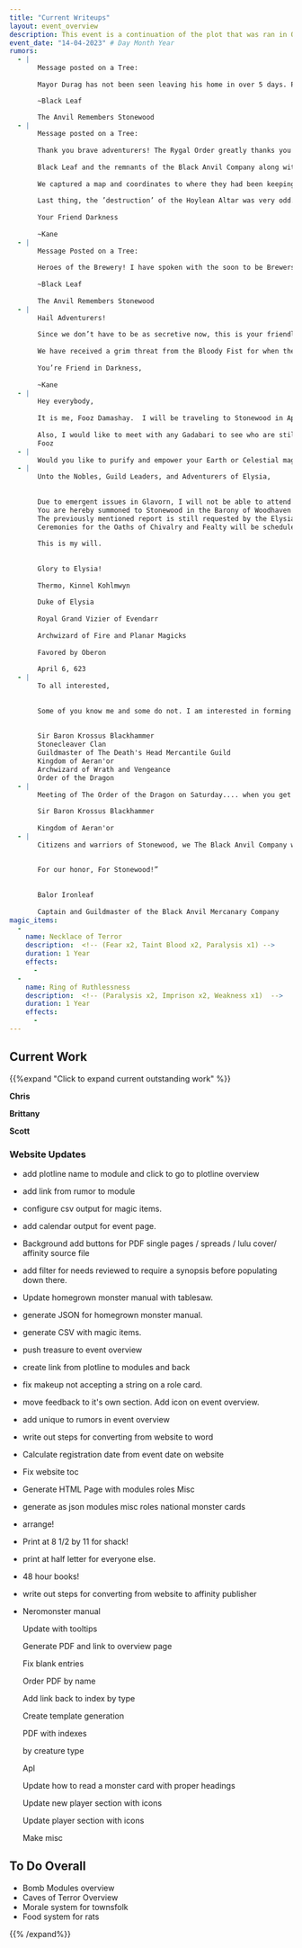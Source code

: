 ```yaml
---
title: "Current Writeups"
layout: event_overview
description: This event is a continuation of the plot that was ran in October with the Bloody Fist orcs seeking revenge for the loss of Stonewood. The players have their first chance to kill a Bloody Fist general.
event_date: "14-04-2023" # Day Month Year
rumors: 
  - |  
       Message posted on a Tree:
       
       Mayor Durag has not been seen leaving his home in over 5 days. Patrols of Bloody Fist troops have been seen by his manner but no one had entered. Last night there was a large argument at the Mayors manor, seemingly there was an Orc Bloody Fist Scout murdered and the dagger was in the mayors hand! Maybe he finally had enough and stood up to them. I am worried they will try and kill him now, my scouts will watch his movements”

       ~Black Leaf

       The Anvil Remembers Stonewood
  - |  
       Message posted on a Tree:
       
       Thank you brave adventurers! The Rygal Order greatly thanks you for your assistance in pushing back this threat. You have Stonewood the push it needed to rise up and rebel! Since your adventures through this past week, Bloody Fist patrols have dropped dramatically. Their leaders surely felt the fury of your blades and the wrath of your spells! 
       
       Black Leaf and the remnants of the Black Anvil Company along with myself, lead an assault on a nearby Bloody Fist encampment. We slaughtered roughly 50 of them in the battle. The most terrifying part were these larger Bloody Fist, from what they were screaming in Orcish it sounded like Honor Guard or Honor Knight. These were very strong swinging warriors that were very resilient and capable Earth Casters via their blades so be careful if you see Bloody Fist with more ceremonial style armor.
       
       We captured a map and coordinates to where they had been keeping captured Stonewood citizens. Upon discovery of this prison camp we were able to find most of the old Guild masters of Stonewood! They were very worn down and in some form of magical shackles unable to speak or conjure their power. We have returned as many as we can to Stonewood and they are healing now, when they are well they will speak out to the public.
       
       Last thing, the ’destruction’ of the Hoylean Altar was very odd. They Changed Ones have not resurfaced yet. The offerings you made to the altar and the infusion with light seemed to have satisfy them for now. Very weird their sudden change in behavior now when they were perfect machines until that night. Seems casting Illuminations on the Altar somehow healed or quelled their corrupted nature. I am not sure if they will return but I would remain vigilant if they do.” 
       
       Your Friend Darkness
       
       ~Kane
  - |
       Message Posted on a Tree:
       
       Heroes of the Brewery! I have spoken with the soon to be Brewers Guild Master, Gilg “Firebrew” Bowerbane! He has informed me that a new Brew will be created in honor of those who saved our Stouts and Spirits for the winter! Please send me your suggestions so we can create this brew in your honor. We will take suggestions on flavors aswell. Thank you again for your brave efforts defending such a Dwarven pride!”
       
       ~Black Leaf 
       
       The Anvil Remembers Stonewood
  - |  
       Hail Adventurers! 
       
       Since we don’t have to be as secretive now, this is your friendly Mystic local of Stonewood, Kane. I will be at the Winter Veil Feast but briefly to deliver a update on the progress on Stonewoods recovery during the Winter months we have endured. Much prosperity and wealth has returned to the good town of Stonewood! The brew is flowing and spirits are raised! 
       
       We have received a grim threat from the Bloody Fist for when the “Cold breaks the blood shall fall like Rain on Stonewood” I will bring this missive we received recently. I wish you all good ventures and and safe travels to the Winter Veil! 
       
       You’re Friend in Darkness,
       
       ~Kane
  - |
       Hey everybody,
      
       It is me, Fooz Damashay.  I will be traveling to Stonewood in April and I will have potions to sell.  If anyone needs anything specific, let me know by Friday.
     
       Also, I would like to meet with any Gadabari to see who are still around.  I will have hooch and Damashay Roulette.
       Fooz
  - |
       Would you like to purify and empower your Earth or Celestial magics? The Circle of Purity is a group dedicated to using only the purest and most essential components and casting techniques. If you wish to join this dedicated group you will gain access to exclusive formal magic scrolls, rare and powerful components, and receive personalized guidance from our enlightened Adepts. For more information and to set up a personal meeting, contact Zebediah Jones through this message board and learn how to unleash your true potential with pure magic.
  - |
       Unto the Nobles, Guild Leaders, and Adventurers of Elysia,
       
       
       Due to emergent issues in Glavorn, I will not be able to attend the gather in Stonewood on April the Fifteenth. However, my previous summoning to Stonewood remains – namely:
       You are hereby summoned to Stonewood in the Barony of Woodhaven on the weekend of April the Fifteenth of this year to address reports that orcs in that region are assembling some device for a nefarious purpose that could endanger the production of Stonewood, which is a key industry in the region.
       The previously mentioned report is still requested by the Elysian nobles and guild leaders in written form, to be delivered to my offices in Glavorn by Wednesday, April the Nineteenth. The report will include any information gathered regarding orcish activities in the Stonewood area, as well as any other significant reports.
       Ceremonies for the Oaths of Chivalry and Fealty will be scheduled soon.
       
       This is my will.
       
       
       Glory to Elysia!
       
       Thermo, Kinnel Kohlmwyn
       
       Duke of Elysia
       
       Royal Grand Vizier of Evendarr
       
       Archwizard of Fire and Planar Magicks
       
       Favored by Oberon
       
       April 6, 623
  - |
       To all interested,
       
       
       Some of you know me and some do not. I am interested in forming an order. This will be The Order of the Dragon. Any and all who are interested in discussing The Order, I will be in Stonewood in the coming gather. Please feel free to seek me out or send me a missive to discuss options.
       
       
       Sir Baron Krossus Blackhammer
       Stonecleaver Clan
       Guildmaster of The Death's Head Mercantile Guild
       Kingdom of Aeran'or
       Archwizard of Wrath and Vengeance 
       Order of the Dragon
  - |
       Meeting of The Order of the Dragon on Saturday.... when you get to town, search me out.
       
       Sir Baron Krossus Blackhammer
       
       Kingdom of Aeran'or
  - |
       Citizens and warriors of Stonewood, we The Black Anvil Company will be ceasing communication until the market gather. We are prepared and ready for this war. I wish you all safe travels and will see you In Stonewood within 1 weeks time. Stick to the roads and be careful at night, Vel’Kaz the Ruthless has been sighted a few times recently near Stonewood so they stalk the night hunting us while we prepare.
       
       
       For our honor, For Stonewood!”
       
       
       Balor Ironleaf
       
       Captain and Guildmaster of the Black Anvil Mercanary Company
magic_items:
  - 
    name: Necklace of Terror
    description:  <!-- (Fear x2, Taint Blood x2, Paralysis x1) --> 
    duration: 1 Year
    effects: 
      - 
  - 
    name: Ring of Ruthlessness 
    description:  <!-- (Paralysis x2, Imprison x2, Weakness x1)  --> 
    duration: 1 Year
    effects: 
      - 
---
```


## Current Work

{{%expand "Click to expand current outstanding work" %}}

**Chris** 

**Brittany** 

**Scott** 



### Website Updates

- add plotline name to module and click to go to plotline overview
- add link from rumor to module
- configure csv output for magic items. 
- add calendar output for event page.
- Background add buttons for PDF single pages / spreads / lulu cover/ affinity source file
- add filter for needs reviewed to require a synopsis before populating down there. 
- Update homegrown monster manual with tablesaw.
- generate JSON for homegrown monster manual.
- generate CSV with magic items.
- push treasure to event overview
- create link from plotline to modules and back
- fix makeup not accepting a string on a role card. 
- move feedback to it's own section. Add icon on event overview. 
- add unique to rumors in event overview
- write out steps for converting from website to word
- Calculate registration date from event date on website
- Fix website toc
- Generate HTML Page with 
      modules
      roles
      Misc
- generate as json
      modules
      misc
      roles
      national monster cards
- arrange!
- Print at 8 1/2 by 11 for shack!
- print at half letter for everyone else.
- 48 hour books!
- write out steps for converting from website to affinity publisher
- Neromonster manual

  Update with tooltips

  Generate PDF and link to overview page

  Fix blank entries

  Order PDF by name

  Add link back to index by type

  Create  template generation

  PDF with indexes

   by creature type

  Apl

  Update how to read a monster card with proper headings

  Update new player section with icons

  Update player section with icons

  Make misc 

## To Do Overall

- Bomb Modules overview
- Caves of Terror Overview
- Morale system for townsfolk
- Food system for rats

{{% /expand%}}

